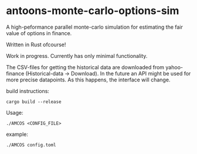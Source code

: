 # antoons-monte-carlo-options-sim
A high-peformance parallel monte-carlo simulation for estimating the fair value of options in finance.

Written in Rust ofcourse!


Work in progress. Currently has only minimal functionality. 


The CSV-files for getting the historical data are downloaded from yahoo-finance (Historical-data -> Download).
In the future an API might be used for more precise datapoints. As this happens, the interface will change.

build instructions:

`cargo build --release`

Usage: 

`./AMCOS <CONFIG_FILE>`

example:

`./AMCOS config.toml`

